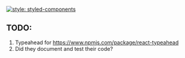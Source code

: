 [![style: styled-components](https://img.shields.io/badge/style-%F0%9F%92%85%20styled--components-orange.svg?colorB=daa357&colorA=db748e)](https://github.com/styled-components/styled-components)


## TODO:
1. Typeahead for <SkillTagForm /> https://www.npmjs.com/package/react-typeahead
2. Did they document and test their code?
